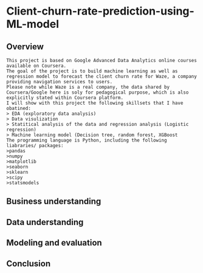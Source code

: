 # Client-churn-rate-prediction-using-ML-model
## **Overview**
```
This project is based on Google Advanced Data Analytics online courses available on Coursera.
The goal of the project is to build machine learning as well as regression model to forecast the client churn rate for Waze, a company providing navigation services to users.
Please note while Waze is a real company, the data shared by Coursera/Google here is soly for pedagogical purpose, which is also explicitly stated within Coursera platform.
I will show with this project the following skillsets that I have obatined:
> EDA (exploratory data analysis)
> Data visulization
> Statitical analysis of the data and regression analysis (Logistic regression)
> Machine learning model (Decision tree, random forest, XGBoost
The programming language is Python, including the following liabraries/ packages:
>pandas
>numpy
>matplotlib
>seaborn
>sklearn
>scipy
>statsmodels

```

## **Business understanding**
## **Data understanding**
## **Modeling and evaluation**
## **Conclusion**
